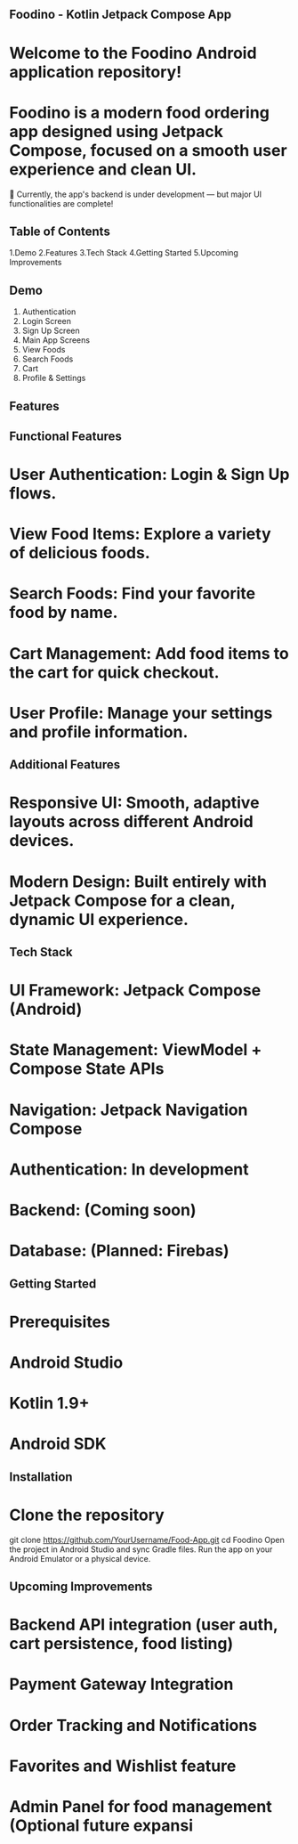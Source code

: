## Foodino - Kotlin Jetpack Compose App
# Welcome to the Foodino Android application repository!
# Foodino is a modern food ordering app designed using Jetpack Compose, focused on a smooth user experience and clean UI.

🚀 Currently, the app's backend is under development — but major UI functionalities are complete!

## Table of Contents
1.Demo
2.Features
3.Tech Stack
4.Getting Started
5.Upcoming Improvements

## Demo
1. Authentication
2. Login Screen
3. Sign Up Screen
4. Main App Screens
5. View Foods
6. Search Foods
7. Cart
8. Profile & Settings

## Features
## Functional Features
# User Authentication: Login & Sign Up flows.
# View Food Items: Explore a variety of delicious foods.
# Search Foods: Find your favorite food by name.
# Cart Management: Add food items to the cart for quick checkout.
# User Profile: Manage your settings and profile information.

## Additional Features
# Responsive UI: Smooth, adaptive layouts across different Android devices.
# Modern Design: Built entirely with Jetpack Compose for a clean, dynamic UI experience.

## Tech Stack
# UI Framework: Jetpack Compose (Android)
# State Management: ViewModel + Compose State APIs
# Navigation: Jetpack Navigation Compose
# Authentication: In development
# Backend: (Coming soon)
# Database: (Planned: Firebas)

## Getting Started
# Prerequisites
# Android Studio
# Kotlin 1.9+
# Android SDK

## Installation
# Clone the repository
git clone https://github.com/YourUsername/Food-App.git
cd Foodino
Open the project in Android Studio and sync Gradle files.
Run the app on your Android Emulator or a physical device.

## Upcoming Improvements
# Backend API integration (user auth, cart persistence, food listing)
# Payment Gateway Integration
# Order Tracking and Notifications
# Favorites and Wishlist feature
# Admin Panel for food management (Optional future expansi
